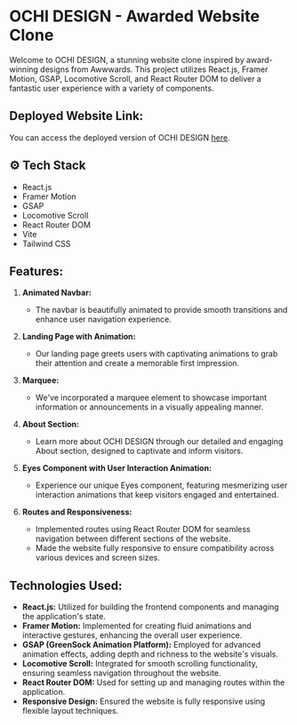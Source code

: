 # OCHI DESIGN - Awarded Website Clone

Welcome to OCHI DESIGN, a stunning website clone inspired by award-winning designs from Awwwards. This project utilizes React.js, Framer Motion, GSAP, Locomotive Scroll, and React Router DOM to deliver a fantastic user experience with a variety of components.

## Deployed Website Link:
You can access the deployed version of OCHI DESIGN [here]().

## <a name="tech-stack">⚙️ Tech Stack</a>

- React.js
- Framer Motion
- GSAP
- Locomotive Scroll
- React Router DOM
- Vite
- Tailwind CSS

## Features:

1. **Animated Navbar:**
   - The navbar is beautifully animated to provide smooth transitions and enhance user navigation experience.

2. **Landing Page with Animation:**
   - Our landing page greets users with captivating animations to grab their attention and create a memorable first impression.

3. **Marquee:**
   - We've incorporated a marquee element to showcase important information or announcements in a visually appealing manner.

4. **About Section:**
   - Learn more about OCHI DESIGN through our detailed and engaging About section, designed to captivate and inform visitors.

5. **Eyes Component with User Interaction Animation:**
   - Experience our unique Eyes component, featuring mesmerizing user interaction animations that keep visitors engaged and entertained.

6. **Routes and Responsiveness:**
   - Implemented routes using React Router DOM for seamless navigation between different sections of the website.
   - Made the website fully responsive to ensure compatibility across various devices and screen sizes.

## Technologies Used:

- **React.js:** Utilized for building the frontend components and managing the application's state.
- **Framer Motion:** Implemented for creating fluid animations and interactive gestures, enhancing the overall user experience.
- **GSAP (GreenSock Animation Platform):** Employed for advanced animation effects, adding depth and richness to the website's visuals.
- **Locomotive Scroll:** Integrated for smooth scrolling functionality, ensuring seamless navigation throughout the website.
- **React Router DOM:** Used for setting up and managing routes within the application.
- **Responsive Design:** Ensured the website is fully responsive using  flexible layout techniques.






